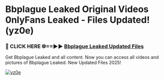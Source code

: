 # Bbplague Leaked Original Videos 0nlyFans Leaked - Files Updated! (yz0e)

<h3>🔴 CLICK HERE 🌐==►► <a href="https://tinyurl.com/2m67pmp6" rel="nofollow">Bbplague Leaked Updated Files</a></h3>

Get Bbplague Leaked and all content. Now you can access all videos and pictures of Bbplague Leaked. New Updated Files 2025!

[![yz0e](https://i.imgur.com/H4QAA4z.gif)](https://tinyurl.com/2m67pmp6)
